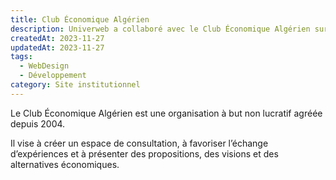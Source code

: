 ```yaml
---
title: Club Économique Algérien
description: Univerweb a collaboré avec le Club Économique Algérien sur sa présence numérique.
createdAt: 2023-11-27
updatedAt: 2023-11-27
tags:
  - WebDesign
  - Développement
category: Site institutionnel
---
```


Le Club Économique Algérien est une organisation à but non lucratif agréée depuis 2004.

Il vise à créer un espace de consultation, à favoriser l’échange d’expériences et à présenter des propositions, des visions et des alternatives économiques.
